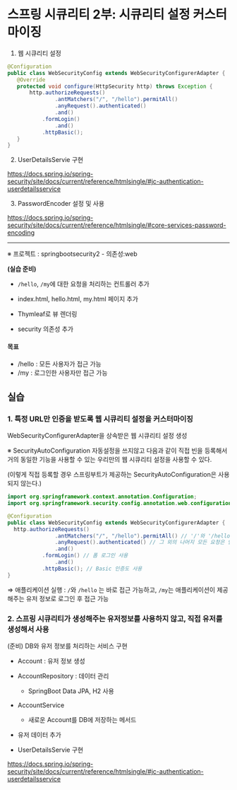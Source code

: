 # 스프링 시큐리티 2부: 시큐리티 설정 커스터마이징

1. 웹 시큐리티 설정

```java
@Configuration
public class WebSecurityConfig extends WebSecurityConfigurerAdapter {
   @Override
   protected void configure(HttpSecurity http) throws Exception {
       http.authorizeRequests()
               .antMatchers("/", "/hello").permitAll()
               .anyRequest().authenticated()
               .and()
           .formLogin()
               .and()
           .httpBasic();
   }
}
```

2. UserDetailsServie 구현

https://docs.spring.io/spring-security/site/docs/current/reference/htmlsingle/#jc-authentication-userdetailsservice

3. PasswordEncoder 설정 및 사용

https://docs.spring.io/spring-security/site/docs/current/reference/htmlsingle/#core-services-password-encoding

---

※ 프로젝트 : springbootsecurity2 - 의존성:web

**(실습 준비)**

* `/hello`, `/my`에 대한 요청을 처리하는 컨트롤러 추가
* index.html, hello.html, my.html 페이지 추가

* Thymleaf로 뷰 렌더링
* security 의존성 추가

#### 목표

* /hello : 모든 사용자가 접근 가능
* /my : 로그인한 사용자만 접근 가능



## 실습

### 1. 특정 URL만 인증을 받도록 웹 시큐리티 설정을 커스터마이징

WebSecurityConfigurerAdapter을 상속받은 웹 시큐리티 설정 생성

※ SecurityAutoConfiguration 자동설정을 쓰지않고 다음과 같이 직접 빈을 등록해서 거의 동일한 기능을 사용할 수 있는 우리만의 웹 시큐리티 설정을 사용할 수 있다.

(이렇게 직접 등록할 경우 스프링부트가 제공하는 SecurityAutoConfiguration은 사용되지 않는다.)

```java
import org.springframework.context.annotation.Configuration;
import org.springframework.security.config.annotation.web.configuration.WebSecurityConfigurerAdapter;

@Configuration
public class WebSecurityConfig extends WebSecurityConfigurerAdapter {
  http.authorizeRequests()
               .antMatchers("/", "/hello").permitAll() // '/'와 '/hello'는 모든 사용자에게 접근 허용
               .anyRequest().authenticated() // 그 외의 나머지 모든 요청은 인증이 필요
               .and()
           .formLogin() // 폼 로그인 사용
               .and()
           .httpBasic(); // Basic 인증도 사용
}
```



⇒ 애플리케이션 실행 :  `/`와 `/hello` 는 바로 접근 가능하고, `/my`는 애플리케이션이 제공해주는 유저 정보로 로그인 후 접근 가능



### 2. 스프링 시큐리티가 생성해주는 유저정보를 사용하지 않고, 직접 유저를 생성해서 사용

(준비) DB와 유저 정보를 처리하는 서비스 구현

* Account : 유저 정보 생성
* AccountRepository : 데이터 관리 
  * SpringBoot Data JPA, H2 사용
* AccountService
  * 새로운 Account를 DB에 저장하는 메서드
* 유저 데이터 추가

* UserDetailsServie 구현

https://docs.spring.io/spring-security/site/docs/current/reference/htmlsingle/#jc-authentication-userdetailsservice

